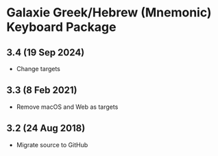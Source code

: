 # Galaxie Greek/Hebrew (Mnemonic) Keyboard Package

## 3.4 (19 Sep 2024)
* Change targets

## 3.3 (8 Feb 2021)
* Remove macOS and Web as targets

## 3.2 (24 Aug 2018)

* Migrate source to GitHub

